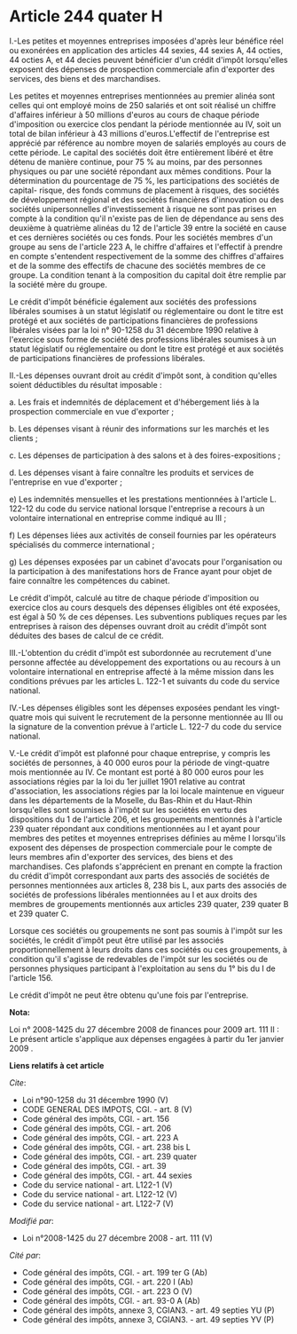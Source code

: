 # Article 244 quater H

I.-Les petites et moyennes entreprises imposées d'après leur bénéfice réel ou exonérées en application des articles 44
sexies, 44 sexies A, 44 octies, 44 octies A, et 44 decies peuvent bénéficier d'un crédit d'impôt lorsqu'elles exposent des
dépenses de prospection commerciale afin d'exporter des services, des biens et des marchandises. 

Les petites et moyennes entreprises mentionnées au premier alinéa sont celles qui ont employé moins de 250 salariés et ont
soit réalisé un chiffre d'affaires inférieur à 50 millions d'euros au cours de chaque période d'imposition ou exercice clos
pendant la période mentionnée au IV, soit un total de bilan inférieur à 43 millions d'euros.L'effectif de l'entreprise est
apprécié par référence au nombre moyen de salariés employés au cours de cette période. Le capital des sociétés doit être
entièrement libéré et être détenu de manière continue, pour 75 % au moins, par des personnes physiques ou par une société
répondant aux mêmes conditions. Pour la détermination du pourcentage de 75 %, les participations des sociétés de capital-
risque, des fonds communs de placement à risques, des sociétés de développement régional et des sociétés financières
d'innovation ou des sociétés unipersonnelles d'investissement à risque ne sont pas prises en compte à la condition qu'il
n'existe pas de lien de dépendance au sens des deuxième à quatrième alinéas du 12 de l'article 39 entre la société en cause
et ces dernières sociétés ou ces fonds. Pour les sociétés membres d'un groupe au sens de l'article 223 A, le chiffre
d'affaires et l'effectif à prendre en compte s'entendent respectivement de la somme des chiffres d'affaires et de la somme
des effectifs de chacune des sociétés membres de ce groupe. La condition tenant à la composition du capital doit être remplie
par la société mère du groupe. 

Le crédit d'impôt bénéficie également aux sociétés des professions libérales soumises à un statut législatif ou réglementaire
ou dont le titre est protégé et aux sociétés de participations financières de professions libérales visées par la loi n°
90-1258 du 31 décembre 1990 relative à l'exercice sous forme de société des professions libérales soumises à un statut
législatif ou réglementaire ou dont le titre est protégé et aux sociétés de participations financières de professions
libérales. 

II.-Les dépenses ouvrant droit au crédit d'impôt sont, à condition qu'elles soient déductibles du résultat imposable : 

a. Les frais et indemnités de déplacement et d'hébergement liés à la prospection commerciale en vue d'exporter ; 

b. Les dépenses visant à réunir des informations sur les marchés et les clients ; 

c. Les dépenses de participation à des salons et à des foires-expositions ; 

d. Les dépenses visant à faire connaître les produits et services de l'entreprise en vue d'exporter ; 

e) Les indemnités mensuelles et les prestations mentionnées à l'article L. 122-12 du code du service national lorsque
l'entreprise a recours à un volontaire international en entreprise comme indiqué au III ; 

f) Les dépenses liées aux activités de conseil fournies par les opérateurs spécialisés du commerce international ; 

g) Les dépenses exposées par un cabinet d'avocats pour l'organisation ou la participation à des manifestations hors de France
ayant pour objet de faire connaître les compétences du cabinet. 

Le crédit d'impôt, calculé au titre de chaque période d'imposition ou exercice clos au cours desquels des dépenses éligibles
ont été exposées, est égal à 50 % de ces dépenses. Les subventions publiques reçues par les entreprises à raison des dépenses
ouvrant droit au crédit d'impôt sont déduites des bases de calcul de ce crédit. 

III.-L'obtention du crédit d'impôt est subordonnée au recrutement d'une personne affectée au développement des exportations
ou au recours à un volontaire international en entreprise affecté à la même mission dans les conditions prévues par les
articles L. 122-1 et suivants du code du service national. 

IV.-Les dépenses éligibles sont les dépenses exposées pendant les vingt-quatre mois qui suivent le recrutement de la personne
mentionnée au III ou la signature de la convention prévue à l'article L. 122-7 du code du service national.

V.-Le crédit d'impôt est plafonné pour chaque entreprise, y compris les sociétés de personnes, à 40 000 euros pour la période
de vingt-quatre mois mentionnée au IV. Ce montant est porté à 80 000 euros pour les associations régies par la loi du 1er
juillet 1901 relative au contrat d'association, les associations régies par la loi locale maintenue en vigueur dans les
départements de la Moselle, du Bas-Rhin et du Haut-Rhin lorsqu'elles sont soumises à l'impôt sur les sociétés en vertu des
dispositions du 1 de l'article 206, et les groupements mentionnés à l'article 239 quater répondant aux conditions mentionnées
au I et ayant pour membres des petites et moyennes entreprises définies au même I lorsqu'ils exposent des dépenses de
prospection commerciale pour le compte de leurs membres afin d'exporter des services, des biens et des marchandises. Ces
plafonds s'apprécient en prenant en compte la fraction du crédit d'impôt correspondant aux parts des associés de sociétés de
personnes mentionnées aux articles 8, 238 bis L, aux parts des associés de sociétés de professions libérales mentionnées au I
et aux droits des membres de groupements mentionnés aux articles 239 quater, 239 quater B et 239 quater C. 

Lorsque ces sociétés ou groupements ne sont pas soumis à l'impôt sur les sociétés, le crédit d'impôt peut être utilisé par
les associés proportionnellement à leurs droits dans ces sociétés ou ces groupements, à condition qu'il s'agisse de
redevables de l'impôt sur les sociétés ou de personnes physiques participant à l'exploitation au sens du 1° bis du I de
l'article 156. 

Le crédit d'impôt ne peut être obtenu qu'une fois par l'entreprise.

**Nota:**

Loi n° 2008-1425 du 27 décembre 2008 de finances pour 2009 art. 111 II : Le présent article s'applique aux dépenses engagées
à partir du 1er janvier  2009
.

**Liens relatifs à cet article**

_Cite_:

  - Loi n°90-1258 du 31 décembre 1990 (V)
  - CODE GENERAL DES IMPOTS, CGI. - art. 8 (V)
  - Code général des impôts, CGI. - art. 156
  - Code général des impôts, CGI. - art. 206
  - Code général des impôts, CGI. - art. 223 A
  - Code général des impôts, CGI. - art. 238 bis L
  - Code général des impôts, CGI. - art. 239 quater
  - Code général des impôts, CGI. - art. 39
  - Code général des impôts, CGI. - art. 44 sexies
  - Code du service national - art. L122-1 (V)
  - Code du service national - art. L122-12 (V)
  - Code du service national - art. L122-7 (V)

_Modifié par_:

  - Loi n°2008-1425 du 27 décembre 2008 - art. 111 (V)

_Cité par_:

  - Code général des impôts, CGI. - art. 199 ter G (Ab)
  - Code général des impôts, CGI. - art. 220 I (Ab)
  - Code général des impôts, CGI. - art. 223 O (V)
  - Code général des impôts, CGI. - art. 93-0 A (Ab)
  - Code général des impôts, annexe 3, CGIAN3. - art. 49 septies YU (P)
  - Code général des impôts, annexe 3, CGIAN3. - art. 49 septies YV (P)
